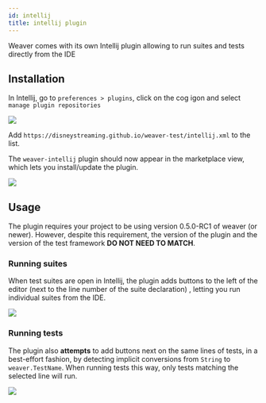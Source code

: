 ```yaml
---
id: intellij
title: intellij plugin
---
```


Weaver comes with its own Intellij plugin allowing to run suites and tests directly from the IDE

## Installation

In Intellij, go to `preferences > plugins`, click on the cog igon and select `manage plugin repositories`

![](../img/intellij_repo.png)

Add `https://disneystreaming.github.io/weaver-test/intellij.xml` to the list.

The `weaver-intellij` plugin should now appear in the marketplace view, which lets you install/update the plugin.

![](../img/intellij_install.png)


## Usage

The plugin requires your project to be using version 0.5.0-RC1 of weaver (or newer). However, despite this requirement, the version of the plugin and the version of the test framework **DO NOT NEED TO MATCH**.

### Running suites

When test suites are open in Intellij, the plugin adds buttons to the left of the editor (next to the line number of the suite declaration) , letting you run individual suites from the IDE.

![](../img/intellij_usage.png)

### Running tests

The plugin also **attempts** to add buttons next on the same lines of tests, in a best-effort fashion, by detecting implicit conversions from `String` to `weaver.TestName`. When running tests this way, only tests matching the selected line will run.

![](../img/intellij_output.png)

